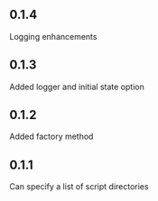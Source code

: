0.1.4
-----
Logging enhancements

0.1.3
-----
Added logger and initial state option

0.1.2
-----
Added factory method

0.1.1
-----
Can specify a list of script directories

